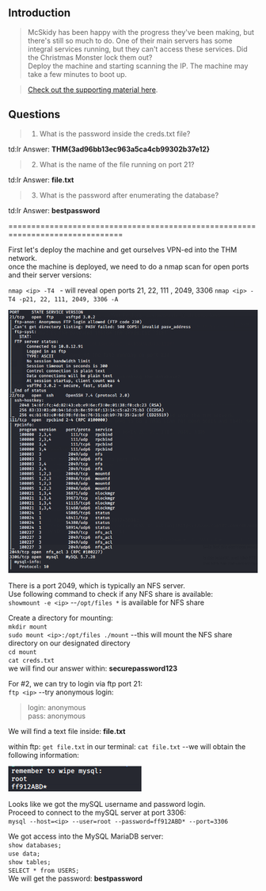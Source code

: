 ## Introduction

> McSkidy has been happy with the progress they've been making, but there's still so much to do. One of their main servers has some integral services running, but they can't access these services. Did the Christmas Monster lock them out?  
> Deploy the machine and starting scanning the IP. The machine may take a few minutes to boot up. 

> [Check out the supporting material here](./Supporting_Doc.pdf).


## Questions

> 1) What is the password inside the creds.txt file?

td:lr Answer: **THM{3ad96bb13ec963a5ca4cb99302b37e12}**

> 2) What is the name of the file running on port 21?

td:lr Answer: **file.txt**

> 3) What is the password after enumerating the database?

td:lr Answer: **bestpassword**


===============================================================================

First let's deploy the machine and get ourselves VPN-ed into the THM network.  
once the machine is deployed, we need to do a nmap scan for open ports and their server versions:

`nmap <ip> -T4 ` - will reveal open ports 21, 22, 111 , 2049, 3306
`nmap <ip> -T4 -p21, 22, 111, 2049, 3306 -A`

![](./res/pic1.png)

There is a port 2049, which is typically an NFS server.  
Use following command to check if any NFS share is available:  
`showmount -e <ip>` --`/opt/files *` is available for NFS share

Create a directory for mounting:  
`mkdir mount`  
`sudo mount <ip>:/opt/files ./mount` --this will mount the NFS share directory on our designated directory  
`cd mount`  
`cat creds.txt`  
we will find our answer within: **securepassword123**

For #2, we can try to login via ftp port 21:  
`ftp <ip>` --try anonymous login:  
> login: anonymous  
> pass: anonymous

We will find a text file inside: **file.txt**

within ftp: `get file.txt`
in our terminal: `cat file.txt` --we will obtain the following information:

![](./res/pic2.png)

Looks like we got the mySQL username and password login.  
Proceed to connect to the mySQL server at port 3306:  
`mysql --host=<ip> --user=root --password=ff912ABD* --port=3306`

We got access into the MySQL MariaDB server:  
`show databases;`  
`use data;`  
`show tables;`  
`SELECT * from USERS;`  
We will get the  password: **bestpassword**




